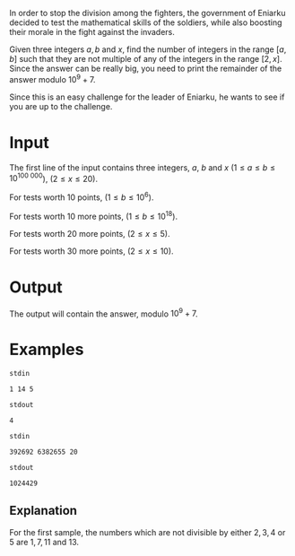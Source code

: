 In order to stop the division among the fighters, the government of Eniarku decided to test the mathematical skills of the soldiers, while also boosting their morale in the fight against the invaders.

Given three integers $a, b$ and $x$, find the number of integers in the range $[a, b]$ such that they are not multiple of any of the integers in the range $[2, x]$. Since the answer can be really big, you need to print the remainder of the answer modulo $10^9 + 7$.

Since this is an easy challenge for the leader of Eniarku, he wants to see if you are up to the challenge.

# Input

The first line of the input contains three integers, $a$, $b$ and $x$ ($1 \leq a \leq b \leq 10^{100\ 000}$), ($2 \leq x \leq 20$).

For tests worth $10$ points, $(1 \leq b \leq 10^6)$.

For tests worth $10$ more points, $(1 \leq b \leq 10^{18})$.

For tests worth $20$ more points, $(2 \leq x \leq 5)$.

For tests worth $30$ more points, $(2 \leq x \leq 10)$.

# Output

The output will contain the answer, modulo $10^9 + 7$.

# Examples

`stdin`
```
1 14 5
```
`stdout`
```
4
```

`stdin`
```
392692 6382655 20
```
`stdout`
```
1024429
```

Explanation
---

For the first sample, the numbers which are not divisible by either $2, 3, 4$ or $5$ are $1, 7, 11$ and $13$.